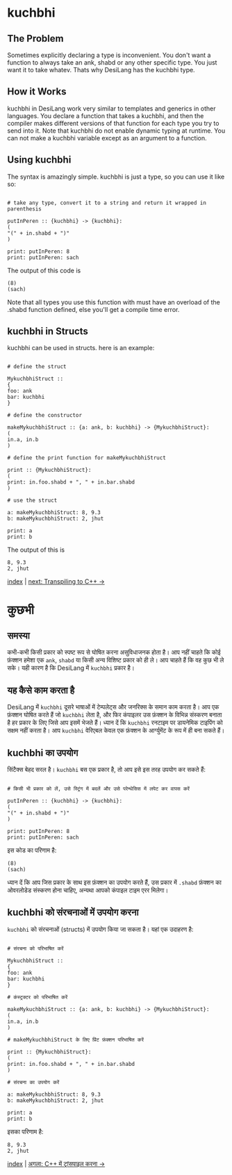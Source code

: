 # kuchbhi

## The Problem

Sometimes explicitly declaring a type is inconvenient. You don't want a function to always take an ank, shabd or any other specific type. You just want it to take whatev. Thats why DesiLang has the kuchbhi type.

## How it Works

kuchbhi in DesiLang work very similar to templates and generics in other languages. You declare a function that takes a kuchbhi, and then the compiler makes different versions of that function for each type you try to send into it. Note that kuchbhi do not enable dynamic typing at runtime. You can not make a kuchbhi variable except as an argument to a function.

## Using kuchbhi

The syntax is amazingly simple. kuchbhi is just a type, so you can use it like so:

```

# take any type, convert it to a string and return it wrapped in parenthesis

putInPeren :: {kuchbhi} -> {kuchbhi}:
(
"(" + in.shabd + ")"
)

print: putInPeren: 8
print: putInPeren: sach
```

The output of this code is

```
(8)
(sach)
```

Note that all types you use this function with must have an overload of the .shabd function defined, else you'll get a compile time error.

## kuchbhi in Structs

kuchbhi can be used in structs. here is an example:

```

# define the struct

MykuchbhiStruct ::
{
foo: ank
bar: kuchbhi
}

# define the constructor

makeMykuchbhiStruct :: {a: ank, b: kuchbhi} -> {MykuchbhiStruct}:
(
in.a, in.b
)

# define the print function for makeMykuchbhiStruct

print :: {MykuchbhiStruct}:
(
print: in.foo.shabd + ", " + in.bar.shabd
)

# use the struct

a: makeMykuchbhiStruct: 8, 9.3
b: makeMykuchbhiStruct: 2, jhut

print: a
print: b
```

The output of this is

```
8, 9.3
2, jhut
```

[index](index.md) | [next: Transpiling to C++ ->](7_Transpiling_To_Cpp.md)

# कुछभी

## समस्या

कभी-कभी किसी प्रकार को स्पष्ट रूप से घोषित करना असुविधाजनक होता है। आप नहीं चाहते कि कोई फ़ंक्शन हमेशा एक `ank`, `shabd` या किसी अन्य विशिष्ट प्रकार को ही ले। आप चाहते हैं कि वह कुछ भी ले सके। यही कारण है कि DesiLang में `kuchbhi` प्रकार है।

## यह कैसे काम करता है

DesiLang में `kuchbhi` दूसरे भाषाओं में टेम्पलेट्स और जनरिक्स के समान काम करता है। आप एक फ़ंक्शन घोषित करते हैं जो `kuchbhi` लेता है, और फिर कंपाइलर उस फ़ंक्शन के विभिन्न संस्करण बनाता है हर प्रकार के लिए जिसे आप इसमें भेजते हैं। ध्यान दें कि `kuchbhi` रनटाइम पर डायनेमिक टाइपिंग को सक्षम नहीं करता है। आप `kuchbhi` वेरिएबल केवल एक फ़ंक्शन के आर्ग्युमेंट के रूप में ही बना सकते हैं।

## kuchbhi का उपयोग

सिंटैक्स बेहद सरल है। `kuchbhi` बस एक प्रकार है, तो आप इसे इस तरह उपयोग कर सकते हैं:

```

# किसी भी प्रकार को लें, उसे स्ट्रिंग में बदलें और उसे परेन्थेसिस में लपेट कर वापस करें

putInPeren :: {kuchbhi} -> {kuchbhi}:
(
"(" + in.shabd + ")"
)

print: putInPeren: 8
print: putInPeren: sach
```

इस कोड का परिणाम है:

```
(8)
(sach)
```

ध्यान दें कि आप जिस प्रकार के साथ इस फ़ंक्शन का उपयोग करते हैं, उस प्रकार में `.shabd` फ़ंक्शन का ओवरलोडेड संस्करण होना चाहिए, अन्यथा आपको कंपाइल टाइम एरर मिलेगा।

## kuchbhi को संरचनाओं में उपयोग करना

`kuchbhi` को संरचनाओं (structs) में उपयोग किया जा सकता है। यहां एक उदाहरण है:

```

# संरचना को परिभाषित करें

MykuchbhiStruct ::
{
foo: ank
bar: kuchbhi
}

# कंस्ट्रक्टर को परिभाषित करें

makeMykuchbhiStruct :: {a: ank, b: kuchbhi} -> {MykuchbhiStruct}:
(
in.a, in.b
)

# makeMykuchbhiStruct के लिए प्रिंट फ़ंक्शन परिभाषित करें

print :: {MykuchbhiStruct}:
(
print: in.foo.shabd + ", " + in.bar.shabd
)

# संरचना का उपयोग करें

a: makeMykuchbhiStruct: 8, 9.3
b: makeMykuchbhiStruct: 2, jhut

print: a
print: b
```

इसका परिणाम है:

```
8, 9.3
2, jhut
```

[index](index.md) | [अगला: C++ में ट्रांसपाइल करना ->](7_Transpiling_To_Cpp.md)
